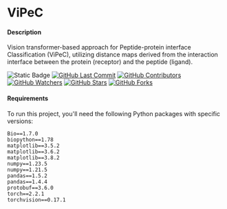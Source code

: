 # ViPeC

#### Description

Vision transformer-based approach for Peptide-protein interface Classification (ViPeC), utilizing distance maps derived from the interaction interface between the protein (receptor) and the peptide (ligand).

![Static Badge](https://img.shields.io/badge/build-v1.0.0-blue?label=version)
[![GitHub Last Commit](https://img.shields.io/github/last-commit/LBS-UFMG/ViPeC)](https://github.com/LBS-UFMG/ViPeC/commits)
[![GitHub Contributors](https://img.shields.io/github/contributors/LBS-UFMG/ViPeC)](https://github.com/LBS-UFMG/ViPeC)
[![GitHub Watchers](https://img.shields.io/github/watchers/LBS-UFMG/ViPeC?style=social)](https://github.com/LBS-UFMG/ViPeC)
[![GitHub Stars](https://img.shields.io/github/stars/LBS-UFMG/ViPeC?style=social)](https://github.com/LBS-UFMG/ViPeC)
[![GitHub Forks](https://img.shields.io/github/forks/LBS-UFMG/ViPeC?style=social)](https://github.com/LBS-UFMG/ViPeC)

#### Requirements

To run this project, you'll need the following Python packages with specific versions:

```
Bio==1.7.0
biopython==1.78
matplotlib==3.5.2
matplotlib==3.6.2
matplotlib==3.8.2
numpy==1.23.5
numpy==1.21.5
pandas==1.5.2
pandas==1.4.4
protobuf==3.6.0
torch==2.2.1
torchvision==0.17.1
```